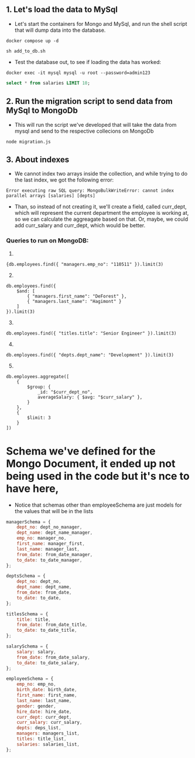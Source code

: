 ## 1. Let's load the data to MySql

-   Let's start the containers for Mongo and MySql, and run the shell script that will dump data into the database.

```shell
docker compose up -d

sh add_to_db.sh
```

-   Test the database out, to see if loading the data has worked:

```shell
docker exec -it mysql mysql -u root --password=admin123
```

```sql
select * from salaries LIMIT 10;
```

## 2. Run the migration script to send data from MySql to MongoDb

-   This will run the script we've developed that will take the data from mysql and send to the respective collecions on MongoDb

```shell
node migration.js
```

## 3. About indexes

-   We cannot index two arrays inside the collection, and while trying to do the last index, we got the following error:

```shell
Error executing raw SQL query: MongoBulkWriteError: cannot index parallel arrays [salaries] [depts]
```

-   Than, so instead of not creating it, we'll create a field, called curr_dept, which will represent the current department the employee is working at, so we can calculate the aggreagate based on that. Or, maybe, we could add curr_salary and curr_dept, which would be better.

### Queries to run on MongoDB:

1.

```shell
{db.employees.find({ "managers.emp_no": "110511" }).limit(3)
```

2.

```shell
db.employees.find({
    $and: [
        { "managers.first_name": "DeForest" },
        { "managers.last_name": "Hagimont" }
    ]
}).limit(3)
```

3.

```shell
db.employees.find({ "titles.title": "Senior Engineer" }).limit(3)
```

4.

```shell
db.employees.find({ "depts.dept_name": "Development" }).limit(3)
```

5.

```shell
db.employees.aggregate([
    {
        $group: {
            _id: "$curr_dept_no",
            averageSalary: { $avg: "$curr_salary" },
        }
    },
    {
        $limit: 3
    }
])

```

# Schema we've defined for the Mongo Document, it ended up not being used in the code but it's nce to have here,

-   Notice that schemas other than employeeSchema are just models for the values that will be in the lists

```javascript
managerSchema = {
    dept_no: dept_no_manager,
    dept_name: dept_name_manager,
    emp_no: manager_no,
    first_name: manager_first,
    last_name: manager_last,
    from_date: from_date_manager,
    to_date: to_date_manager,
};

deptsSchema = {
    dept_no: dept_no,
    dept_name: dept_name,
    from_date: from_date,
    to_date: to_date,
};

titlesSchema = {
    title: title,
    from_date: from_date_title,
    to_date: to_date_title,
};

salarySchema = {
    salary: salary,
    from_date: from_date_salary,
    to_date: to_date_salary,
};

employeeSchema = {
    emp_no: emp_no,
    birth_date: birth_date,
    first_name: first_name,
    last_name: last_name,
    gender: gender,
    hire_date: hire_date,
    curr_dept: curr_dept,
    curr_salary: curr_salary,
    depts: deps_list,
    managers: managers_list,
    titles: title_list,
    salaries: salaries_list,
};
```
